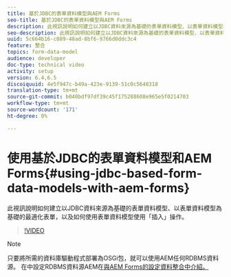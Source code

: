```yaml
---
title: 基於JDBC的表單資料模型與AEM Forms
seo-title: 基於JDBC的表單資料模型與AEM Forms
description: 此視訊說明如何建立以JDBC資料來源為基礎的表單資料模型、以表單資料模型為基礎的最適化表單，以及如何使用表單資料模型使用「插入」操作。
seo-description: 此視訊說明如何建立以JDBC資料來源為基礎的表單資料模型、以表單資料模型為基礎的最適化表單，以及如何使用表單資料模型使用「插入」操作。
uuid: 5c664b16-c089-48ad-8bf6-9766d0ddc3c4
feature: 整合
topics: form-data-model
audience: developer
doc-type: technical video
activity: setup
version: 6.4,6.5
discoiquuid: 4e5f947c-b49a-423e-9139-51c0c5648318
translation-type: tm+mt
source-git-commit: b040bdf97df39c45f175288608e965e5f0214703
workflow-type: tm+mt
source-wordcount: '171'
ht-degree: 0%

---
```



# 使用基於JDBC的表單資料模型和AEM Forms{#using-jdbc-based-form-data-models-with-aem-forms}

此視訊說明如何建立以JDBC資料來源為基礎的表單資料模型、以表單資料模型為基礎的最適化表單，以及如何使用表單資料模型使用「插入」操作。

>[!VIDEO](https://video.tv.adobe.com/v/17736/?quality=9&learn=on)

>[!NOTE]
>
>只要將所需的資料庫驅動程式部署為OSGi包，就可以使用AEM任何RDBMS資料源。 在中設定RDBMS資料源AEM在[與AEM Forms的設定資料整合中介紹。](/help/forms/adaptive-forms/data-integration-technical-video-setup.md)

